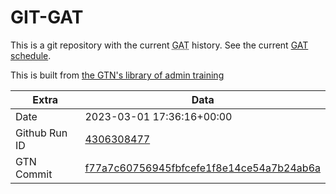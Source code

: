 # GIT-GAT

This is a git repository with the current <abbr title="Galaxy Admin Training">GAT</abbr> history. See the current [GAT schedule](https://gxy.io/gat).

This is built from [the GTN's library of admin training](https://training.galaxyproject.org/training-material/topics/admin/)

Extra | Data
--- | ---
Date | 2023-03-01 17:36:16+00:00
Github Run ID | [4306308477](https://github.com/galaxyproject/training-material/actions/runs/4306308477)
GTN Commit | [f77a7c60756945fbfcefe1f8e14ce54a7b24ab6a](https://github.com/galaxyproject/training-material/tree/f77a7c60756945fbfcefe1f8e14ce54a7b24ab6a)
